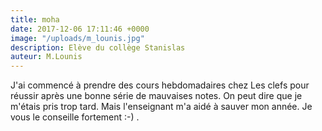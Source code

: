 ```yaml
---
title: moha
date: 2017-12-06 17:11:46 +0000
image: "/uploads/m_lounis.jpg"
description: Elève du collège Stanislas
auteur: M.Lounis
---
```

J'ai commencé à prendre des cours hebdomadaires chez Les clefs pour réussir après une bonne série de mauvaises notes. On peut dire que je m'étais pris trop tard. Mais l'enseignant m'a aidé à sauver mon année. Je vous le conseille fortement :-) .